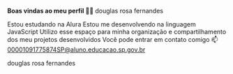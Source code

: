 **Boas vindas ao meu perfil 💙💙**
douglas rosa fernandes

Estou estudando na Alura
Estou me desenvolvendo na linguagem JavaScript
Utilizo esse espaço para minha organização e compartilhamento dos meu projetos desenvolvidos
Você pode entrar em contato comigo 📫
00001091775874SP@aluno.educacao.sp.gov.br

douglas rosa fernandes
